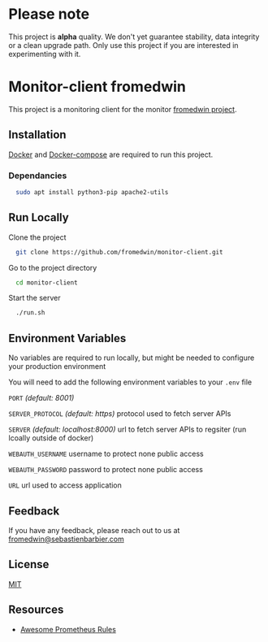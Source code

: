 # Please note

This project is **alpha** quality. We don't yet guarantee stability, data integrity or a clean upgrade path. Only use this project if you are interested in experimenting with it.

# Monitor-client fromedwin

This project is a monitoring client for the monitor [fromedwin project]().


## Installation

[Docker](https://www.docker.com/) and [Docker-compose](https://docs.docker.com/compose/) are required to run this project.

### Dependancies

```bash
  sudo apt install python3-pip apache2-utils
```

## Run Locally

Clone the project

```bash
  git clone https://github.com/fromedwin/monitor-client.git
```

Go to the project directory

```bash
  cd monitor-client
```

Start the server

```bash
  ./run.sh
```
  
## Environment Variables

No variables are required to run locally, but might be needed to configure your production environment

You will need to add the following environment variables to your `.env` file

`PORT` *(default: 8001)*

`SERVER_PROTOCOL`  *(default: https)* protocol used to fetch server APIs

`SERVER`  *(default: localhost:8000)* url to fetch server APIs to regsiter (run lcoally outside of docker)

`WEBAUTH_USERNAME` username to protect none public access

`WEBAUTH_PASSWORD` password to protect none public access

`URL` url used to access application

  
## Feedback

If you have any feedback, please reach out to us at fromedwin@sebastienbarbier.com

  
## License

[MIT](https://choosealicense.com/licenses/mit/)


## Resources

- [Awesome Prometheus Rules](https://awesome-prometheus-alerts.grep.to/rules.html)
